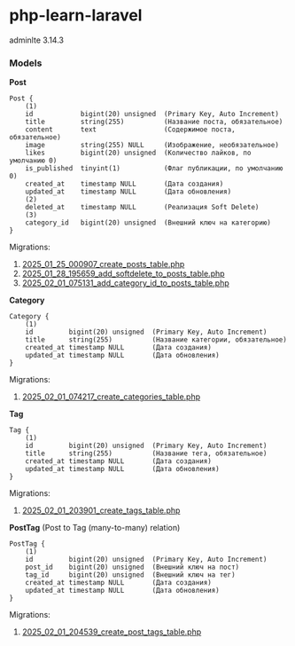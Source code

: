 # php-learn-laravel

adminlte 3.14.3

### Models
<b>Post</b>
```plaintext
Post {
    (1)    
    id            bigint(20) unsigned  (Primary Key, Auto Increment)
    title         string(255)          (Название поста, обязательное)
    content       text                 (Содержимое поста, обязательное)
    image         string(255) NULL     (Изображение, необязательное)
    likes         bigint(20) unsigned  (Количество лайков, по умолчанию 0)
    is_published  tinyint(1)           (Флаг публикации, по умолчанию 0)
    created_at    timestamp NULL       (Дата создания)
    updated_at    timestamp NULL       (Дата обновления)
    (2)
    deleted_at    timestamp NULL       (Реализация Soft Delete)
    (3)
    category_id   bigint(20) unsigned  (Внешний ключ на категорию)
}
```
Migrations:
1. [2025_01_25_000907_create_posts_table.php](https://github.com/misha366/php-learn-laravel/blob/master/database/migrations/2025_01_25_000907_create_posts_table.php)
2. [2025_01_28_195659_add_softdelete_to_posts_table.php](https://github.com/misha366/php-learn-laravel/blob/master/database/migrations/2025_01_28_195659_add_softdelete_to_posts_table.php)
3. [2025_02_01_075131_add_category_id_to_posts_table.php
   ](https://github.com/misha366/php-learn-laravel/blob/master/database/migrations/2025_02_01_075131_add_category_id_to_posts_table.php)

<b>Category</b>
```plaintext
Category {
    (1)
    id         bigint(20) unsigned  (Primary Key, Auto Increment)
    title      string(255)          (Название категории, обязательное)
    created_at timestamp NULL       (Дата создания)
    updated_at timestamp NULL       (Дата обновления)
}
```
Migrations:
1. [2025_02_01_074217_create_categories_table.php](https://github.com/misha366/php-learn-laravel/blob/master/database/migrations/2025_02_01_074217_create_categories_table.php)

<b>Tag</b>
```plaintext
Tag {
    (1)
    id         bigint(20) unsigned  (Primary Key, Auto Increment)
    title      string(255)          (Название тега, обязательное)
    created_at timestamp NULL       (Дата создания)
    updated_at timestamp NULL       (Дата обновления)
}
```
Migrations:
1. [2025_02_01_203901_create_tags_table.php](https://github.com/misha366/php-learn-laravel/blob/master/database/migrations/2025_02_01_203901_create_tags_table.php)

<b>PostTag</b> (Post to Tag (many-to-many) relation)
```plaintext
PostTag {
    (1)
    id         bigint(20) unsigned  (Primary Key, Auto Increment)
    post_id    bigint(20) unsigned  (Внешний ключ на пост)
    tag_id     bigint(20) unsigned  (Внешний ключ на тег)
    created_at timestamp NULL       (Дата создания)
    updated_at timestamp NULL       (Дата обновления)
}
```
Migrations:
1. [2025_02_01_204539_create_post_tags_table.php](https://github.com/misha366/php-learn-laravel/blob/master/database/migrations/2025_02_01_204539_create_post_tags_table.php)

